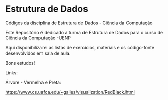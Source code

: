 # Estrutura de Dados
Códigos da disciplina de Estrutura de Dados - Ciência da Computação

Este Repositório é dedicado à turma de Estrutura de Dados para o curso de Ciência da Computação -UENP

Aqui disponibilizarei as listas de exercícios, materiais e os código-fonte desenvolvidos em sala de aula.

Bons estudos!


Links:

Árvore - Vermelha e Preta:

https://www.cs.usfca.edu/~galles/visualization/RedBlack.html

